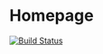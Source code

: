 # Homepage

[![Build Status](https://drone.robbo.xyz/api/badges/RobboF/homepage/status.svg)](https://drone.robbo.xyz/RobboF/homepage)

